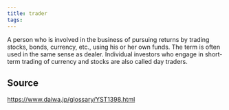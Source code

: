```yaml
---
title: trader
tags: 
---
```


A person who is involved in the business of pursuing returns by trading stocks, bonds, currency, etc., using his or her own funds. The term is often used in the same sense as dealer. Individual investors who engage in short-term trading of currency and stocks are also called day traders.

## Source
https://www.daiwa.jp/glossary/YST1398.html